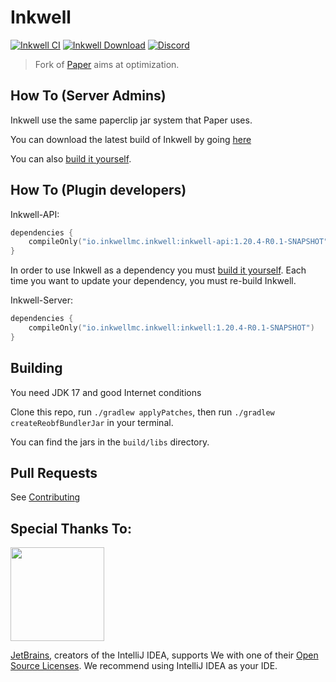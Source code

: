 Inkwell
===========

[![Inkwell CI](https://github.com/InkwellMC/Inkwell/actions/workflows/inkwell.yml/badge.svg)](https://github.com/InkwellMC/Inkwell/actions/workflows/inkwell.yml)
[![Inkwell Download](https://img.shields.io/github/downloads/InkwellMC/Inkwell/total?color=0&logo=github)](https://github.com/InkwellMC/Inkwell/releases/latest)
[![Discord](https://badgen.net/discord/online-members/VH8fJgWEBc?icon=discord&label=Discord&list=what)](https://discord.gg/VH8fJgWEBc)

> Fork of [Paper](https://github.com/PaperMC/Paper) aims at optimization.

## How To (Server Admins)
Inkwell use the same paperclip jar system that Paper uses.

You can download the latest build of Inkwell by going [here](https://github.com/InkwellMC/Inkwell/releases/latest)

You can also [build it yourself](https://github.com/InkwellMC/Inkwell#building).

## How To (Plugin developers)
Inkwell-API:
```kotlin
dependencies {
    compileOnly("io.inkwellmc.inkwell:inkwell-api:1.20.4-R0.1-SNAPSHOT")
}
 ```

In order to use Inkwell as a dependency you must [build it yourself](https://github.com/InkwellMC/Inkwell#building).
Each time you want to update your dependency, you must re-build Inkwell.

Inkwell-Server:
```kotlin
dependencies {
    compileOnly("io.inkwellmc.inkwell:inkwell:1.20.4-R0.1-SNAPSHOT")
}
 ```

## Building

You need JDK 17 and good Internet conditions

Clone this repo, run `./gradlew applyPatches`, then run `./gradlew createReobfBundlerJar` in your terminal.

You can find the jars in the `build/libs` directory.

## Pull Requests

See [Contributing](https://github.com/InkwellMC/Inkwell/blob/master/docs/CONTRIBUTING.md)

## Special Thanks To:

[<img src="https://user-images.githubusercontent.com/21148213/121807008-8ffc6700-cc52-11eb-96a7-2f6f260f8fda.png" alt="" width="150">](https://www.jetbrains.com)

[JetBrains](https://www.jetbrains.com/), creators of the IntelliJ IDEA, supports We with one of their [Open Source Licenses](https://www.jetbrains.com/opensource/). We recommend using IntelliJ IDEA as your IDE.